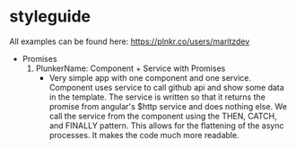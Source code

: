 # styleguide

All examples can be found here: https://plnkr.co/users/maritzdev

* Promises
	1) PlunkerName: Component + Service with Promises
		* Very simple app with one component and one service. Component uses service to call github api and show some data in the template. The service is written so that it returns the promise from angular's $http service and does nothing else. We call the service from the component using the THEN,  CATCH, and FINALLY pattern. This allows for the flattening of the async processes. It makes the code much more readable. 

